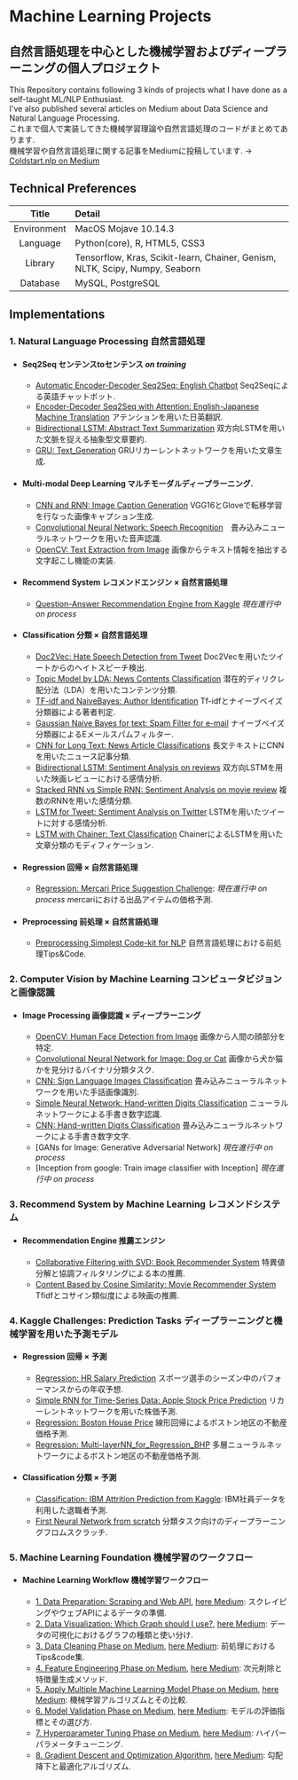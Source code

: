 # Machine Learning Projects
## 自然言語処理を中心とした機械学習およびディープラーニングの個人プロジェクト
This Repository contains following 3 kinds of projects what I have done as a self-taught ML/NLP Enthusiast.    
I've also published several articles on Medium about Data Science and Natural Language Processing.    
これまで個人で実装してきた機械学習理論や自然言語処理のコードがまとめてあります.     
機械学習や自然言語処理に関する記事をMediumに投稿しています. -> [Coldstart.nlp on Medium](https://medium.com/shortcutnlp)       

## Technical Preferences
| Title | Detail |
|:-----------:|:------------------------------------------------|
| Environment | MacOS Mojave 10.14.3 |
| Language | Python(core), R, HTML5, CSS3 |
| Library | Tensorflow, Kras, Scikit-learn, Chainer, Genism, NLTK, Scipy, Numpy, Seaborn |
| Database | MySQL, PostgreSQL |


## Implementations

### 1. Natural Language Processing 自然言語処理

- #### Seq2Seq センテンスtoセンテンス *on training*
  - [Automatic Encoder-Decoder Seq2Seq: English Chatbot](https://github.com/samurainote/chatbot_slack_keras) Seq2Seqによる英語チャットボット.
  - [Encoder-Decoder Seq2Seq with Attention: English-Japanese Machine Translation](https://github.com/samurainote/seq2seq_translate_slackbot) アテンションを用いた日英翻訳.
  - [Bidirectional LSTM: Abstract Text Summarization](https://github.com/samurainote/Text_Summarization_using_Bidirectional_LSTM) 双方向LSTMを用いた文脈を捉える抽象型文章要約.
  - [GRU: Text_Generation](https://github.com/samurainote/Text_Generation_using_GRU) GRUリカーレントネットワークを用いた文章生成.

- #### Multi-modal Deep Learning マルチモーダルディープラーニング.
  - [CNN and RNN: Image Caption Generation](https://github.com/samurainote/CaptionGeneration_CNNandLSTM_Keras) VGG16とGloveで転移学習を行なった画像キャプション生成.
  - [Convolutional Neural Network: Speech Recognition](https://github.com/samurainote/Speech_Recognition_CNN)　畳み込みニューラルネットワークを用いた音声認識.
  - [OpenCV: Text Extraction from Image](https://github.com/samurainote/OCR_Text_Detection_from_Image) 画像からテキスト情報を抽出する文字起こし機能の実装.

- #### Recommend System レコメンドエンジン × 自然言語処理
  - [Question-Answer Recommendation Engine from Kaggle](https://github.com/samurainote/NLP-meets-Recommendetion-Doc2Vec-based-Recommendation-from-kaggle) *現在進行中 on process*

- #### Classification 分類 × 自然言語処理
  - [Doc2Vec: Hate Speech Detection from Tweet](https://github.com/samurainote/Sentimentment_Analysis_for_hatespeech) Doc2Vecを用いたツイートからのヘイトスピーチ検出.
  - [Topic Model by LDA: News Contents Classification](https://github.com/samurainote/Topic_Model_LDA_for_Text_Classification_with_abcnews) 潜在的ディリクレ配分法（LDA）を用いたコンテンツ分類.
  - [TF-idf and NaiveBayes: Author Identification](https://github.com/samurainote/TF-idf_and_NaiveBayes_for_Author_Identification) Tf-idfとナイーブベイズ分類器による著者判定.
  - [Gaussian Naive Bayes for text: Spam Filter for e-mail](https://github.com/samurainote/Text_Classificasion_Spamfilter_with_GaussianNB) ナイーブベイズ分類器によるEメールスパムフィルター.
  - [CNN for Long Text: News Article Classifications](https://github.com/samurainote/CNN_Convolutional_NN_for_news_contents_classification) 長文テキストにCNNを用いたニュース記事分類.
  - [Bidirectional LSTM: Sentiment Analysis on reviews](https://github.com/samurainote/Bidirectional_LSTM_Sentiment_Analysis_imbd) 双方向LSTMを用いた映画レビューにおける感情分析.
  - [Stacked RNN vs Simple RNN: Sentiment Analysis on movie review](https://github.com/samurainote/StackedRNN_for_Sentiment_Analysis) 複数のRNNを用いた感情分類.
  - [LSTM for Tweet: Sentiment Analysis on Twitter](https://github.com/samurainote/LSTM_for_Sentiment_Analysis_with_Twitter_textdata) LSTMを用いたツイートに対する感情分析.
  - [LSTM with Chainer: Text Classification](https://github.com/samurainote/Text_Classification_LSTM_Chainer/blob/master/code/main_code.ipynb) ChainerによるLSTMを用いた文章分類のモディフィケーション.

- #### Regression 回帰 × 自然言語処理
  - [Regression: Mercari Price Suggestion Challenge](https://github.com/samurainote/mercari_price_prediction_from_kaggle): *現在進行中 on process* mercariにおける出品アイテムの価格予測.

- #### Preprocessing 前処理 × 自然言語処理
  - [Preprocessing Simplest Code-kit for NLP](https://github.com/samurainote/nlp_preprocessing_tool-kit) 自然言語処理における前処理Tips&Code.


### 2. Computer Vision by Machine Learning コンピュータビジョンと画像認識

- #### Image Processing 画像認識 × ディープラーニング
	- [OpenCV: Human Face Detection from Image](https://github.com/samurainote/Face_Detection_with_OpenCV/blob/master/Face%20Detection.ipynb) 画像から人間の顔部分を特定.
  - [Convolutional Neural Network for Image: Dog or Cat](https://github.com/samurainote/Image_Classifier_Dog_or_Cat_with_Keras/blob/master/dogvscat.ipynb) 画像から犬か猫かを見分けるバイナリ分類タスク.
  - [CNN: Sign Language Images Classification](https://github.com/samurainote/CNN_for_Sign_Language_Images) 畳み込みニューラルネットワークを用いた手話画像識別.
  - [Simple Neural Network: Hand-written Digits Classification](https://github.com/samurainote/SimpleNN_for_Handwritten_digits) ニューラルネットワークによる手書き数字認識.
  - [CNN: Hand-written Digits Classification](https://github.com/samurainote/CNN_for_Image_Processing_with_MNIST) 畳み込みニューラルネットワークによる手書き数字文字.
  - [GANs for Image: Generative Adversarial Network] *現在進行中 on process*
  - [Inception from google: Train image classifier with Inception] *現在進行中 on process*


### 3. Recommend System by Machine Learning レコメンドシステム

- #### Recommendation Engine 推薦エンジン
  - [Collaborative Filtering with SVD: Book Recommender System](https://github.com/samurainote/Book_Recommendation) 特異値分解と協調フィルタリングによる本の推薦.
  - [Content Based by Cosine Similarity: Movie Recommender System](https://github.com/samurainote/Content_based_movie_recommendation)　Tfidfとコサイン類似度による映画の推薦.


### 4. Kaggle Challenges: Prediction Tasks ディープラーニングと機械学習を用いた予測モデル

- #### Regression 回帰 × 予測
  - [Regression: HR Salary Prediction](https://github.com/samurainote/Regression_HR_Salary_Prediction/blob/master/maincode_hitters.ipynb) スポーツ選手のシーズン中のパフォーマンスからの年収予想.
  - [Simple RNN for Time-Series Data: Apple Stock Price Prediction](https://github.com/samurainote/Simple_RNN_for_Apple_stock_price_prediction) リカーレントネットワークを用いた株価予測.
  - [Regression: Boston House Price](https://github.com/samurainote/Boston_House_Price_with_Linear_Regression/blob/master/Boston_House_Price_with_Linear_Regression.ipynb) 線形回帰によるボストン地区の不動産価格予測.
  - [Regression: Multi-layerNN_for_Regression_BHP](https://github.com/samurainote/Multi-layerNN_for_Regression_BHP) 多層ニューラルネットワークによるボストン地区の不動産価格予測.

- #### Classification 分類 × 予測
  - [Classification: IBM Attrition Prediction from Kaggle](https://github.com/samurainote/ibm_attrition_classification): IBM社員データを利用した退職者予測.
  - [First Neural Network from scratch](https://github.com/samurainote/Neural_Network_from_scratch) 分類タスク向けのディープラーニングフロムスクラッチ.


### 5. Machine Learning Foundation 機械学習のワークフロー

- #### Machine Learning Workflow 機械学習ワークフロー
  - [1. Data Preparation: Scraping and Web API](https://github.com/samurainote/1._Web_Scraping), [here Medium](): スクレイピングやウェブAPIによるデータの準備.
  - [2. Data Visualization: Which Graph should I use?](https://github.com/samurainote/2._Data_Visualization), [here Medium](https://medium.com/shortcutnlp/03-data-visualization-show-your-skill-of-storytelling-from-data-a50c8818c2db): データの可視化におけるグラフの種類と使い分け.
  - [3. Data Cleaning Phase on Medium](https://github.com/samurainote/3._Data_Cleaning), [here Medium](https://medium.com/shortcutnlp/04-data-cleaning-if-you-feed-better-ml-reply-better-to-your-task-d688f9137022): 前処理におけるTips&code集.
  - [4. Feature Engineering Phase on Medium](https://github.com/samurainote/4._Feature_Engineering), [here Medium](https://medium.com/shortcutnlp/02-feature-engineering-principles-for-choosing-right-features-2503c9bd857): 次元削除と特徴量生成メソッド.
  - [5. Apply Multiple Machine Learning Model Phase on Medium](https://github.com/samurainote/5._Model_Selection), [here Medium](https://medium.com/shortcutnlp/05-model-application-how-to-compare-and-choose-the-best-ml-model-b7cfff804c08): 機械学習アルゴリズムとその比較.
  - [6. Model Validation Phase on Medium](https://github.com/samurainote/6._Model_Validation), [here Medium](https://medium.com/shortcutnlp/validation-metrics-for-machine-learning-task-%E6%A9%9F%E6%A2%B0%E5%AD%A6%E7%BF%92%E3%81%AE%E8%A9%95%E4%BE%A1%E6%8C%87%E6%A8%99%E3%81%BE%E3%81%A8%E3%82%81-ed70d5363c21): モデルの評価指標とその選び方.
  - [7. Hyperparameter Tuning Phase on Medium](https://github.com/samurainote/7._Hyperparameter_Tuning), [here Medium](https://medium.com/shortcutnlp/07-hyperparameter-tuning-a-final-method-to-improve-model-accuracy-b98ba860f2a6): ハイパーパラメータチューニング.
  - [8. Gradient Descent and Optimization Algorithm](https://github.com/samurainote/8._Gradient_Descent_and_Optimazation_Algorithm), [here Medium](https://medium.com/shortcutnlp/shortcutml-gradient-descent-algorithm-optimization-recipe-1e3edf815a5b): 勾配降下と最適化アルゴリズム.
